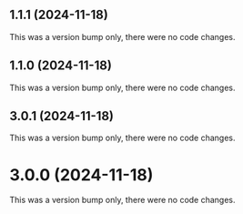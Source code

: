 ## 1.1.1 (2024-11-18)

This was a version bump only, there were no code changes.

## 1.1.0 (2024-11-18)

This was a version bump only, there were no code changes.

## 3.0.1 (2024-11-18)

This was a version bump only, there were no code changes.

# 3.0.0 (2024-11-18)

This was a version bump only, there were no code changes.